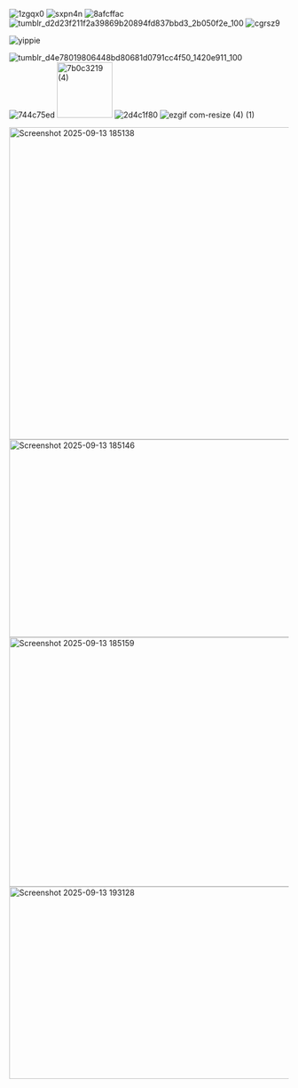 ![1zgqx0](https://github.com/user-attachments/assets/6d931a9d-a844-4b06-9f61-df43c41d2ccc)
![sxpn4n](https://github.com/user-attachments/assets/5b1ca846-5189-4c32-a132-4628f8ccd322)
![8afcffac](https://github.com/user-attachments/assets/76f99fe4-1734-4c97-9118-d39251273767)
![tumblr_d2d23f211f2a39869b20894fd837bbd3_2b050f2e_100](https://github.com/user-attachments/assets/7fb043bd-690e-44ff-8718-91f3b094a233)
![cgrsz9](https://github.com/user-attachments/assets/55544f66-7162-4f3f-b1a9-132013b02001)

![yippie](https://github.com/user-attachments/assets/3a603241-4224-4f3a-ad6d-ba400aadc891)

![tumblr_d4e78019806448bd80681d0791cc4f50_1420e911_100](https://github.com/user-attachments/assets/b165ce05-044c-469d-9f3e-5e3b97f1ddb5)
![744c75ed](https://github.com/user-attachments/assets/fc7a0518-eb0e-4935-a368-e70bed659dcc)
<img width="100" height="100" alt="7b0c3219 (4)" src="https://github.com/user-attachments/assets/99af9506-a8f9-4cfa-aa80-ac5808419746" />
![2d4c1f80](https://github.com/user-attachments/assets/6564793d-d82e-4c7c-9f0f-fc85223b2386)
![ezgif com-resize (4) (1)](https://github.com/user-attachments/assets/c96dafee-6bf8-4b73-a437-dee6c22a6c80)


<img width="689" height="562" alt="Screenshot 2025-09-13 185138" src="https://github.com/user-attachments/assets/3e42a70a-a73f-4699-b648-9f7d89260427" />

<img width="696" height="356" alt="Screenshot 2025-09-13 185146" src="https://github.com/user-attachments/assets/6c37af36-9728-4144-a90a-2efa9f6842e6" />
<img width="677" height="449" alt="Screenshot 2025-09-13 185159" src="https://github.com/user-attachments/assets/41bcc1c7-c00d-4975-a451-7a53e90d24c6" />
<img width="869" height="346" alt="Screenshot 2025-09-13 193128" src="https://github.com/user-attachments/assets/329d4eb9-9a54-478b-8393-97d218b14608" />
